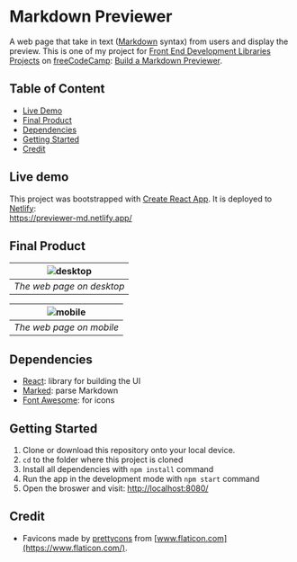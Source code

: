 # Markdown Previewer

A web page that take in text ([Markdown](https://daringfireball.net/projects/markdown/) syntax) from users and display the preview. This is one of my project for [Front End Development Libraries Projects](https://www.freecodecamp.org/learn/front-end-development-libraries/) on [freeCodeCamp](https://www.freecodecamp.org/): [Build a Markdown Previewer](https://www.freecodecamp.org/learn/front-end-development-libraries/front-end-development-libraries-projects/build-a-markdown-previewer).

## Table of Content

- [Live Demo](#live-demo)
- [Final Product](#final-product)
- [Dependencies](#dependencies)
- [Getting Started](#getting-started)
- [Credit](#credit)

## Live demo

This project was bootstrapped with [Create React App](https://github.com/facebook/create-react-app). It is deployed to [Netlify](https://www.netlify.com/):  
https://previewer-md.netlify.app/

## Final Product

| ![desktop](./docs/desktop.png) |
| :----------------------------: |
|   _The web page on desktop_    |

| ![mobile](./docs/mobile.gif) |
| :--------------------------: |
|   _The web page on mobile_   |

## Dependencies

- [React](https://reactjs.org/): library for building the UI
- [Marked](https://marked.js.org/): parse Markdown
- [Font Awesome](https://fontawesome.com/): for icons

## Getting Started

1. Clone or download this repository onto your local device.
2. `cd` to the folder where this project is cloned
3. Install all dependencies with `npm install` command
4. Run the app in the development mode with `npm start` command
5. Open the broswer and visit: [http://localhost:8080/](http://localhost:8080/)

## Credit

- Favicons made by [prettycons](https://www.flaticon.com/authors/prettycons) from [www.flaticon.com](https://www.flaticon.com/).
